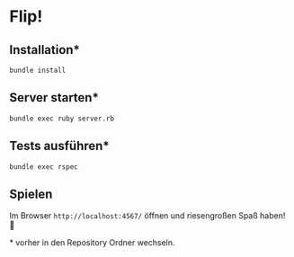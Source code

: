 # Flip! 

## Installation*

    bundle install

## Server starten*

    bundle exec ruby server.rb
    
## Tests ausführen*

    bundle exec rspec

## Spielen

  Im Browser ````http://localhost:4567/```` öffnen und riesengroßen Spaß haben! :beer:





\* vorher in den Repository Ordner wechseln.

